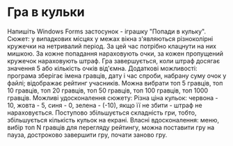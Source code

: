 # Гра в кульки
Напишіть Windows Forms застосунок - іграшку "Попади в кульку".
Сюжет: у випадкових місцях у межах вікна з'являються різноколірні кружечки на нетривалий період. За цей час потрібно клацнути на них мишкою. За кожне попадання нараховують очки, за кожен пропущений кружечок нараховують штраф. Гра завершується, коли штраф досягає значення 5 або кількість очків від'ємна.
Додаткові можливості: програма зберігає імена гравців, дату і час спроби, набрану суму очок у файлі; відображає рейтинг учасників. Можна вибрати топ 5 гравців, топ 10 гравців, топ 20 гравців, топ 50 гравців, топ 100 гравців, топ 1000 гравців.
Можливі удосконалення сюжету:
Різна ціна кульок: червона - 10, жовта - 5, синя - 0, зелена - (-10), якщо її не збити - штраф не нараховується.
Поступово збільшується складність гри, тобто, збільшується кількість кульок на екрані.
Власні вдосконалення: меню, вибір топ N гравців для перегляду рейтингу, можна поставити гру на пауза, достроково завершити гру, почати заново гру.
